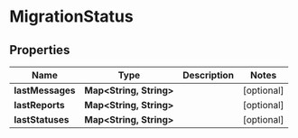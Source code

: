 

# MigrationStatus


## Properties

Name | Type | Description | Notes
------------ | ------------- | ------------- | -------------
**lastMessages** | **Map&lt;String, String&gt;** |  |  [optional]
**lastReports** | **Map&lt;String, String&gt;** |  |  [optional]
**lastStatuses** | **Map&lt;String, String&gt;** |  |  [optional]



